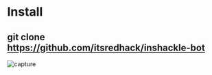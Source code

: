 # Install
## git clone https://github.com/itsredhack/inshackle-bot

![capture](https://raw.githubusercontent.com/itsredhack/inshackle-bot/master/itsredhack6.jpg)



